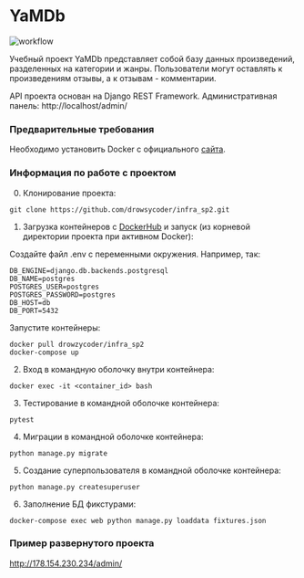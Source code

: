 # YaMDb
![workflow](https://github.com/drowsycoder/yamdb_final/actions/workflows/main.yml/badge.svg)

Учебный проект YaMDb представляет собой базу данных произведений, разделенных на категории и жанры.
Пользователи могут оставлять к произведениям отзывы, а к отзывам - комментарии.

API проекта основан на Django REST Framework.
Административная панель: http://localhost/admin/


### Предварительные требования

Необходимо установить Docker с официального [сайта](https://www.docker.com/products/docker-desktop).


### Информация по работе с проектом

0. Клонирование проекта:
```
git clone https://github.com/drowsycoder/infra_sp2.git
```   
1. Загрузка контейнеров с [DockerHub](https://hub.docker.com/repository/docker/drowzycoder/infra_sp2) и запуск (из корневой директории проекта при активном Docker):

Создайте файл .env с переменными окружения. Например, так:
```
DB_ENGINE=django.db.backends.postgresql
DB_NAME=postgres
POSTGRES_USER=postgres
POSTGRES_PASSWORD=postgres
DB_HOST=db
DB_PORT=5432
```
Запустите контейнеры:
```
docker pull drowzycoder/infra_sp2
docker-compose up
```
2. Вход в командную оболочку внутри контейнера:
```
docker exec -it <container_id> bash
```
3. Тестирование в командной оболочке контейнера:
```
pytest
```
4. Миграции в командной оболочке контейнера:
```
python manage.py migrate
```
5. Создание суперпользователя в командной оболочке контейнера:
```
python manage.py createsuperuser
```
6. Заполнение БД фикстурами:
```
docker-compose exec web python manage.py loaddata fixtures.json
```

### Пример развернутого проекта

http://178.154.230.234/admin/